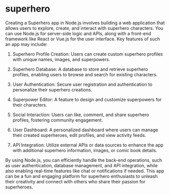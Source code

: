 # superhero


Creating a Superhero app in Node.js involves building a web application that allows users to explore, create, and interact with superhero characters. You can use Node.js for server-side logic and APIs, along with a front-end framework like React or Vue.js for the user interface. Key features of such an app may include:

1. Superhero Profile Creation: Users can create custom superhero profiles with unique names, images, and superpowers.

2. Superhero Database: A database to store and retrieve superhero profiles, enabling users to browse and search for existing characters.

3. User Authentication: Secure user registration and authentication to personalize their superhero creations.

4. Superpower Editor: A feature to design and customize superpowers for their characters.

5. Social Interaction: Users can like, comment, and share superhero profiles, fostering community engagement.

6. User Dashboard: A personalized dashboard where users can manage their created superheroes, edit profiles, and view activity feeds.

7. API Integration: Utilize external APIs or data sources to enhance the app with additional superhero information, images, or comic book details.

By using Node.js, you can efficiently handle the back-end operations, such as user authentication, database management, and API integration, while also enabling real-time features like chat or notifications if needed. This app can be a fun and engaging platform for superhero enthusiasts to unleash their creativity and connect with others who share their passion for superheroes.

